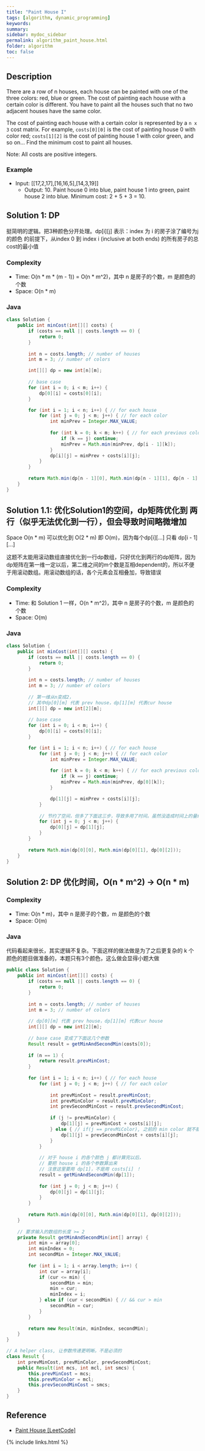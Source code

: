 ```yaml
---
title: "Paint House I"
tags: [algorithm, dynamic_programming]
keywords:
summary:
sidebar: mydoc_sidebar
permalink: algorithm_paint_house.html
folder: algorithm
toc: false
---
```


## Description
There are a row of n houses, each house can be painted with one of the three colors: red, blue or green. The cost of painting each house with a certain color is different. You have to paint all the houses such that no two adjacent houses have the same color.

The cost of painting each house with a certain color is represented by a `n x 3` cost matrix. For example, `costs[0][0]` is the cost of painting house 0 with color red; `costs[1][2]` is the cost of painting house 1 with color green, and so on... Find the minimum cost to paint all houses.

Note: All costs are positive integers.

### Example
* Input: [[17,2,17],[16,16,5],[14,3,19]]
  * Output: 10. Paint house 0 into blue, paint house 1 into green, paint house 2 into blue. Minimum cost: 2 + 5 + 3 = 10.

## Solution 1: DP
挺简明的逻辑。把3种颜色分开处理。dp[i][j] 表示：index 为 i 的房子涂了编号为j 的颜色 的前提下，从index 0 到 index i (inclusive at both ends) 的所有房子的总cost的最小值

### Complexity
* Time: O(n * m * (m - 1)) = O(n * m^2)，其中 n 是房子的个数，m 是颜色的个数
* Space: O(n * m)

### Java
```java
class Solution {
    public int minCost(int[][] costs) {
        if (costs == null || costs.length == 0) {
            return 0;
        }
        
        int n = costs.length; // number of houses
        int m = 3; // number of colors

        int[][] dp = new int[n][m];
        
        // base case
        for (int i = 0; i < m; i++) {
            dp[0][i] = costs[0][i];
        }

        for (int i = 1; i < n; i++) { // for each house
            for (int j = 0; j < m; j++) { // for each color
                int minPrev = Integer.MAX_VALUE;
                
                for (int k = 0; k < m; k++) { // for each previous color
                    if (k == j) continue;
                    minPrev = Math.min(minPrev, dp[i - 1][k]); 
                }
                dp[i][j] = minPrev + costs[i][j];
            }
        }
        
        return Math.min(dp[n - 1][0], Math.min(dp[n - 1][1], dp[n - 1][2]));
    }
}
```

## Solution 1.1: 优化Solution1的空间，dp矩阵优化到 两行（似乎无法优化到一行），但会导致时间略微增加
Space O(n * m) 可以优化到 O(2 * m) 即 O(m)，因为每个dp[i][...] 只看 dp[i - 1][...]

这题不太能用滚动数组直接优化到一行dp数组，只好优化到两行的dp矩阵，因为dp矩阵在第一维一定以后，第二维之间的m个数是互相dependent的，所以不便于用滚动数组。用滚动数组的话，各个元素会互相叠加，导致错误

### Complexity
* Time: 和 Solution 1 一样，O(n * m^2)，其中 n 是房子的个数，m 是颜色的个数
* Space: O(m)

### Java
```java
class Solution {
    public int minCost(int[][] costs) {
        if (costs == null || costs.length == 0) {
            return 0;
        }
        
        int n = costs.length; // number of houses
        int m = 3; // number of colors
        
        // 第一维从n变成2，
        // 其中dp[0][m] 代表 prev house，dp[1][m] 代表cur house
        int[][] dp = new int[2][m];
        
        // base case
        for (int i = 0; i < m; i++) {
            dp[0][i] = costs[0][i];
        }

        for (int i = 1; i < n; i++) { // for each house
            for (int j = 0; j < m; j++) { // for each color
                int minPrev = Integer.MAX_VALUE;
                
                for (int k = 0; k < m; k++) { // for each previous color
                    if (k == j) continue;
                    minPrev = Math.min(minPrev, dp[0][k]); 
                }

                dp[1][j] = minPrev + costs[i][j];
            }
            
            // 节约了空间，但多了下面这三步，导致多用了时间。虽然没造成时间上的量级增加
            for (int j = 0; j < m; j++) {
                dp[0][j] = dp[1][j];
            }
        }
        
        return Math.min(dp[0][0], Math.min(dp[0][1], dp[0][2]));
    }
}
```

## Solution 2: DP 优化时间，O(n * m^2) -> O(n * m)


### Complexity
* Time: O(n * m)，其中 n 是房子的个数，m 是颜色的个数
* Space: O(m)

### Java
代码看起来很长，其实逻辑不复杂。下面这样的做法做是为了之后更复杂的 k 个颜色的题目做准备的，本题只有3个颜色，这么做会显得小题大做
```java
public class Solution {
    public int minCost(int[][] costs) {
        if (costs == null || costs.length == 0) {
            return 0;
        }
        
        int n = costs.length; // number of houses
        int m = 3; // number of colors
        
        // dp[0][m] 代表 prev house，dp[1][m] 代表cur house
        int[][] dp = new int[2][m];
        
        // base case 变成了下面这几个参数
        Result result = getMinAndSecondMin(costs[0]);
        
        if (n == 1) {
            return result.prevMinCost;
        }
        
        for (int i = 1; i < n; i++) { // for each house
            for (int j = 0; j < m; j++) { // for each color
                
                int prevMinCost = result.prevMinCost;
                int prevMinColor = result.prevMinColor;
                int prevSecondMinCost = result.prevSecondMinCost;
                
                if (j != prevMinColor) {
                    dp[1][j] = prevMinCost + costs[i][j];
                } else { // if(j == prevMiColor), 之前的 min color 就不能用了
                    dp[1][j] = prevSecondMinCost + costs[i][j];
                }
            }
            
            // 对于 house i 的各个颜色 j 都计算完以后，
            // 要把 house i 的各个参数算出来
            // 注意这里要用 dp[1]，不是用 costs[i] ！
            result = getMinAndSecondMin(dp[1]);
            
            for (int j = 0; j < m; j++) {
                dp[0][j] = dp[1][j];
            }
        }
        
        return Math.min(dp[0][0], Math.min(dp[0][1], dp[0][2]));
    }
    
    // 要求输入的数组的长度 >= 2
    private Result getMinAndSecondMin(int[] array) {
        int min = array[0];
        int minIndex = 0;
        int secondMin = Integer.MAX_VALUE;
        
        for (int i = 1; i < array.length; i++) {
            int cur = array[i];
            if (cur <= min) {
                secondMin = min;
                min = cur;
                minIndex = i;
            } else if (cur < secondMin) { // && cur > min
                secondMin = cur;
            }
        }
        
        return new Result(min, minIndex, secondMin);
    }
}

// A helper class, 让参数传递更明晰。不是必须的
class Result {
    int prevMinCost, prevMinColor, prevSecondMinCost;
    public Result(int mcs, int mcl, int smcs) {
        this.prevMinCost = mcs;
        this.prevMinColor = mcl;
        this.prevSecondMinCost = smcs;
    }
}
```

## Reference
* [Paint House [LeetCode]](https://leetcode.com/problems/paint-house/description/)

{% include links.html %}

